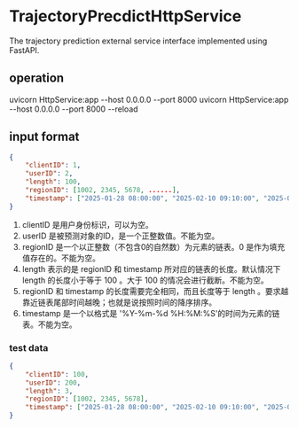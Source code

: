 # TrajectoryPrecdictHttpService
The trajectory prediction external service interface implemented using FastAPI.

## operation

uvicorn HttpService:app --host 0.0.0.0 --port 8000 
uvicorn HttpService:app --host 0.0.0.0 --port 8000 --reload

## input format

```json
{
    "clientID": 1,
    "userID": 2,
    "length": 100,
    "regionID": [1002, 2345, 5678, ......],
    "timestamp": ["2025-01-28 08:00:00", "2025-02-10 09:10:00", "2025-03-05 08:20:00", ......]
}
```

1. clientID 是用户身份标识，可以为空。
2. userID 是被预测对象的ID，是一个正整数值。不能为空。
3. regionID 是一个以正整数（不包含0的自然数）为元素的链表。0 是作为填充值存在的。不能为空。
4. length 表示的是 regionID 和 timestamp 所对应的链表的长度。默认情况下 length 的长度小于等于 100 。大于 100 的情况会进行截断。不能为空。
5. regionID 和 timestamp 的长度需要完全相同，而且长度等于 length 。要求越靠近链表尾部时间越晚；也就是说按照时间的降序排序。
6. timestamp 是一个以格式是 '%Y-%m-%d %H:%M:%S'的时间为元素的链表。不能为空。

### test data

```json
{
    "clientID": 100,
    "userID": 200,
    "length": 3,
    "regionID": [1002, 2345, 5678],
    "timestamp": ["2025-01-28 08:00:00", "2025-02-10 09:10:00", "2025-03-05 08:20:00"]
}
```

